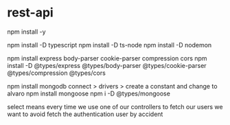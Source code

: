 # rest-api

<!-- Install package.json -->
npm install -y
<!-- Set up Typescript, TS Node, Nodemon -->
npm install -D typescript
npm install -D ts-node
npm install -D nodemon
<!-- Install Express, Body Parser, Cookie Parser, Compression, and CORS -->
npm install express body-parser cookie-parser compression cors
npm install -D @types/express @types/body-parser @types/cookie-parser @types/compression @types/cors
<!-- Set up MongoDB -->
npm install mongodb
connect > drivers > create a constant and change <password> to alvaro 
npm install mongoose
npm i -D @types/mongoose
<!-- Setting up our schema: db/users.ts -->
select means every time we use one of our controllers to fetch our users we want to avoid fetch the authentication user by accident

<!-- Setting up db/users.ts -->